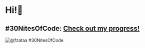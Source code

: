 # Hi!👋

## #30NitesOfCode: [Check out my progress!](https://www.codedex.io/@fzataa/30-nites-of-code)  
  ![@fzataa #30NitesOfCode](https://www.codedex.io/api/petStatus?user=fzataa)
